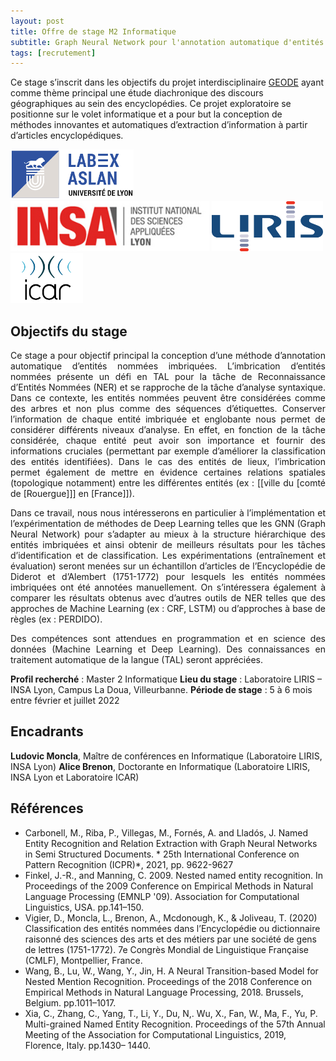 ```yaml
---
layout: post
title: Offre de stage M2 Informatique
subtitle: Graph Neural Network pour l'annotation automatique d'entités nommées imbriquées 
tags: [recrutement]
---
```



Ce stage s’inscrit dans les objectifs du projet interdisciplinaire [GEODE](https://geode-project.github.io/) ayant comme thème principal une étude diachronique des discours géographiques au sein des encyclopédies. Ce projet exploratoire se positionne sur le volet informatique et a pour but la conception de méthodes innovantes et automatiques d’extraction d’information à partir d’articles encyclopédiques.

<img height="80px" src="/assets/img/logos/logo-aslan.png" alt="ASLAN" />
<img height="80px" src="/assets/img/logos/logo-insa.jpg" alt="INSA"/>
<img height="80px" src="/assets/img/logos/logo-liris.png" alt="LIRIS"/>
<img height="80px" src="/assets/img/logos/logo-icar.png" alt="ICAR"/>


## Objectifs du stage

<p style='text-align: justify;'>
Ce stage a pour objectif principal la conception d’une méthode d’annotation automatique d’entités nommées imbriquées. L’imbrication d’entités nommées présente un défi en TAL pour la tâche de Reconnaissance d’Entités Nommées (NER) et se rapproche de la tâche d’analyse syntaxique. Dans ce contexte, les entités nommées peuvent être considérées comme des arbres et non plus comme des séquences d’étiquettes. Conserver l’information de chaque entité imbriquée et englobante nous permet de considérer différents niveaux d’analyse. En effet, en fonction de la tâche considérée, chaque entité peut avoir son importance et fournir des informations cruciales (permettant par exemple d’améliorer la classification des entités identifiées). Dans le cas des entités de lieux, l’imbrication permet également de mettre en évidence certaines relations spatiales (topologique notamment) entre les différentes entités (ex : [[ville du [comté de [Rouergue]]] en [France]]).
</p>

<p style='text-align: justify;'>
Dans ce travail, nous nous intéresserons en particulier à l’implémentation et l’expérimentation de méthodes de Deep Learning telles que les GNN (Graph Neural Network) pour s’adapter au mieux à la structure hiérarchique des entités imbriquées et ainsi obtenir de meilleurs résultats pour les tâches d’identification et de classification. Les expérimentations (entraînement et évaluation) seront menées sur un échantillon d’articles de l’Encyclopédie de Diderot et d’Alembert (1751-1772) pour lesquels les entités nommées imbriquées ont été annotées manuellement. On s’intéressera également à comparer les résultats obtenus avec d’autres outils de NER telles que des approches de Machine Learning (ex : CRF, LSTM) ou d’approches à base de règles (ex : PERDIDO).
</p>

<p style='text-align: justify;'>
Des compétences sont attendues en programmation et en science des données (Machine Learning et Deep Learning). Des connaissances en traitement automatique de la langue (TAL) seront appréciées.
</p>

**Profil recherché** : Master 2 Informatique
**Lieu du stage** : Laboratoire LIRIS – INSA Lyon, Campus La Doua, Villeurbanne. 
**Période de stage** : 5 à 6 mois entre février et juillet 2022



## Encadrants

**Ludovic Moncla**, Maître de conférences en Informatique (Laboratoire LIRIS, INSA Lyon)
**Alice Brenon​**, Doctorante en Informatique (Laboratoire LIRIS, INSA Lyon et Laboratoire ICAR)



## Références

* Carbonell, M., Riba, P., Villegas, M., Fornés, A. and Lladós, J. Named Entity Recognition and Relation Extraction with Graph Neural Networks in Semi Structured Documents. * 25th International Conference on Pattern Recognition (ICPR)*, 2021, pp. 9622-9627
* Finkel, J.-R., and Manning, C. 2009. Nested named entity recognition. In Proceedings of the 2009 Conference on Empirical Methods in Natural Language Processing (EMNLP '09). Association for Computational Linguistics, USA. pp.141–150.
* Vigier, D., Moncla, L., Brenon, A., Mcdonough, K., & Joliveau, T. (2020) Classification des entités nommées dans l’Encyclopédie ou dictionnaire raisonné des sciences des arts et des métiers par une société de gens de lettres (1751-1772). 7e Congrès Mondial de Linguistique Française (CMLF), Montpellier, France.
* Wang, B., Lu, W., Wang, Y., Jin, H. A Neural Transition-based Model for Nested Mention Recognition. Proceedings of the 2018 Conference on Empirical Methods in Natural Language Processing, 2018. Brussels, Belgium. pp.1011–1017.
* Xia, C., Zhang, C., Yang, T., Li, Y., Du, N,. Wu, X., Fan, W., Ma, F., Yu, P. Multi-grained Named Entity Recognition. Proceedings of the 57th Annual Meeting of the Association for Computational Linguistics, 2019, Florence, Italy. pp.1430– 1440.
